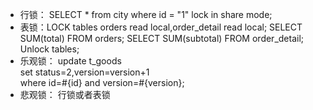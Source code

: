  - 行锁： SELECT * from city where id = "1"  lock in share mode;
 - 表锁：LOCK tables orders read local,order_detail read local;
SELECT SUM(total) FROM orders;
SELECT SUM(subtotal) FROM order_detail;
Unlock tables;
- 乐观锁： update t_goods   
set status=2,version=version+1  
where id=#{id} and version=#{version};
- 悲观锁： 行锁或者表锁
